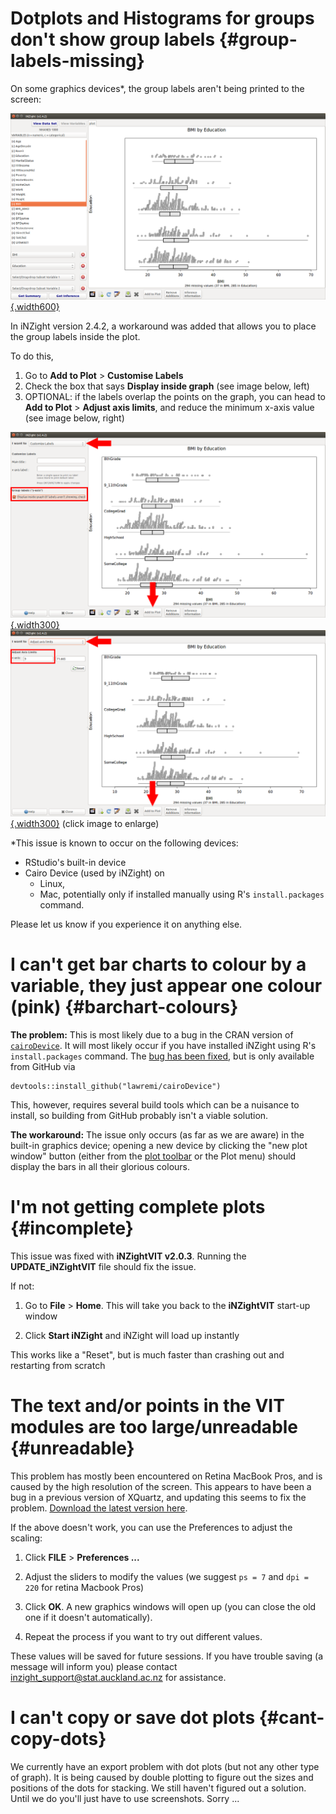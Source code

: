 # Dotplots and Histograms for groups don't show group labels {#group-labels-missing}

On some graphics devices*, the group labels aren't being printed to the screen:

[![img](img/plotting_factorlabels1.png){.width600}](img/plotting_factorlabels1.png)


In iNZight version 2.4.2, a workaround was added that allows you to place the group labels inside the plot.

To do this,
1. Go to __Add to Plot__ > __Customise Labels__
2. Check the box that says __Display inside graph__ (see image below, left)
3. OPTIONAL: if the labels overlap the points on the graph, you can head to __Add to Plot__ > __Adjust axis limits__, and reduce the minimum x-axis value (see image below, right)

[![img](img/plotting_factorlabels2.png){.width300}](img/plotting_factorlabels2.png)
[![img](img/plotting_factorlabels3.png){.width300}](img/plotting_factorlabels3.png)
(click image to enlarge)



*This issue is known to occur on the following devices:
- RStudio's built-in device
- Cairo Device (used by iNZight) on
  - Linux,
  - Mac, potentially only if installed manually using R's `install.packages` command.

Please let us know if you experience it on anything else.


# I can't get bar charts to colour by a variable, they just appear one colour (pink) {#barchart-colours}

__The problem:__ 
This is most likely due to a bug in the CRAN version of [`cairoDevice`](https://github.com/lawremi/cairoDevice).
It will most likely occur if you have installed iNZight using R's `install.packages` command.
The [bug has been fixed](https://github.com/lawremi/cairoDevice/issues/2), but is only available from GitHub via
```
devtools::install_github("lawremi/cairoDevice")
```
This, however, requires several build tools which can be a nuisance to install, so building from GitHub probably
isn't a viable solution.

__The workaround:__
The issue only occurs (as far as we are aware) in the built-in graphics device; opening a new device by clicking
the "new plot window" button 
(either from the [plot toolbar](https://www.stat.auckland.ac.nz/~wild/iNZight/user_guides/plot_options/?topic=plot_toolbar) 
or the Plot menu) should display the bars in all their glorious colours.


# I'm not getting complete plots {#incomplete}

This issue was fixed with __iNZightVIT v2.0.3__. Running the __UPDATE_iNZightVIT__ file should fix the issue.

If not:

1. Go to __File__ &gt; __Home__. This will take you back to the __iNZightVIT__ start-up window

2. Click __Start iNZight__ and iNZight will load up instantly

This works like a "Reset", but is much faster than crashing out and restarting from scratch


# The text and/or points in the VIT modules are too large/unreadable  {#unreadable}

This problem has mostly been encountered on Retina MacBook Pros, and is caused by the high resolution of the screen.
This appears to have been a bug in a previous version of XQuartz, and updating this seems to fix the problem.
[Download the latest version here](http://xquartz.macosforge.org/downloads/SL/XQuartz-2.7.8.dmg).

If the above doesn't work, you can use the Preferences to adjust the scaling:

1. Click __FILE__ &gt; __Preferences ...__

2. Adjust the sliders to modify the values (we suggest `ps = 7` and `dpi = 220` for retina Macbook Pros)

3. Click __OK__. A new graphics windows will open up (you can close the old one if it doesn't automatically).

4. Repeat the process if you want to try out different values.

These values will be saved for future sessions. If you have trouble saving (a message will inform you) please contact
<a href="mailto:inzight_support@stat.auckland.ac.nz?subject=[iNZight Technical Enquiry] VIT Preferences">inzight_support@stat.auckland.ac.nz</a>
for assistance.

# I can't copy or save dot plots  {#cant-copy-dots}

We currently have an export problem with dot plots (but not any other type of graph). It is being caused by double plotting to figure out the sizes and positions of the dots for stacking. We still haven't figured out a solution. Until we do you'll just have to use screenshots. Sorry ...

